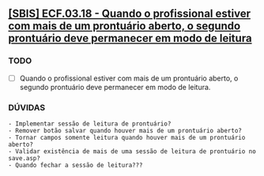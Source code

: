 ## [[SBIS] ECF.03.18 - Quando o profissional estiver com mais de um prontuário aberto, o segundo prontuário deve permanecer em modo de leitura](https://feegow.atlassian.net/browse/PRO-118)

### TODO
- [ ]  Quando o profissional estiver com mais de um prontuário aberto, o segundo prontuário deve permanecer em modo de leitura.
    
### DÚVIDAS
    - Implementar sessão de leitura de prontuário?
    - Remover botão salvar quando houver mais de um prontuário aberto?
    - Tornar campos somente leitura quando houver mais de um prontuário aberto?
    - Validar existência de mais de uma sessão de leitura de prontuário no save.asp?
    - Quando fechar a sessão de leitura???
